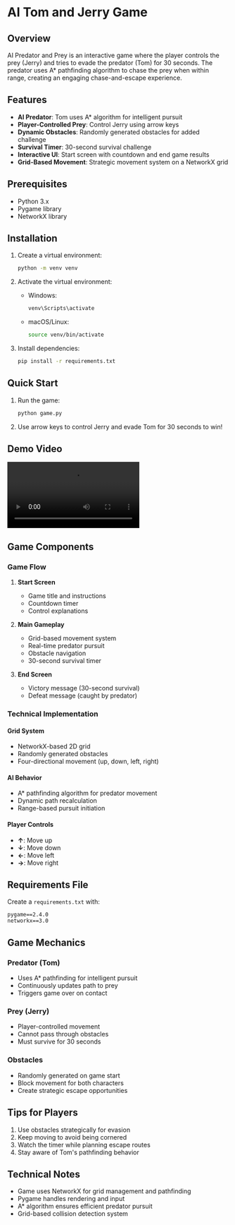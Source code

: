 # AI Tom and Jerry Game

## Overview

AI Predator and Prey is an interactive game where the player controls the prey (Jerry) and tries to evade the predator (Tom) for 30 seconds. The predator uses A* pathfinding algorithm to chase the prey when within range, creating an engaging chase-and-escape experience.

## Features

- **AI Predator**: Tom uses A* algorithm for intelligent pursuit
- **Player-Controlled Prey**: Control Jerry using arrow keys
- **Dynamic Obstacles**: Randomly generated obstacles for added challenge
- **Survival Timer**: 30-second survival challenge
- **Interactive UI**: Start screen with countdown and end game results
- **Grid-Based Movement**: Strategic movement system on a NetworkX grid

## Prerequisites

- Python 3.x
- Pygame library
- NetworkX library

## Installation

1. Create a virtual environment:
   ```bash
   python -m venv venv
   ```

2. Activate the virtual environment:
   - Windows:
     ```bash
     venv\Scripts\activate
     ```
   - macOS/Linux:
     ```bash
     source venv/bin/activate
     ```

3. Install dependencies:
   ```bash
   pip install -r requirements.txt
   ```

## Quick Start

1. Run the game:
   ```bash
   python game.py
   ```

2. Use arrow keys to control Jerry and evade Tom for 30 seconds to win!

## Demo Video

![Demo Video](assets/demo.mp4)

## Game Components

### Game Flow
1. **Start Screen**
   - Game title and instructions
   - Countdown timer
   - Control explanations

2. **Main Gameplay**
   - Grid-based movement system
   - Real-time predator pursuit
   - Obstacle navigation
   - 30-second survival timer

3. **End Screen**
   - Victory message (30-second survival)
   - Defeat message (caught by predator)

### Technical Implementation

#### Grid System
- NetworkX-based 2D grid
- Randomly generated obstacles
- Four-directional movement (up, down, left, right)

#### AI Behavior
- A* pathfinding algorithm for predator movement
- Dynamic path recalculation
- Range-based pursuit initiation

#### Player Controls
- **↑**: Move up
- **↓**: Move down
- **←**: Move left
- **→**: Move right

## Requirements File

Create a `requirements.txt` with:
```
pygame==2.4.0
networkx==3.0
```

## Game Mechanics

### Predator (Tom)
- Uses A* pathfinding for intelligent pursuit
- Continuously updates path to prey
- Triggers game over on contact

### Prey (Jerry)
- Player-controlled movement
- Cannot pass through obstacles
- Must survive for 30 seconds

### Obstacles
- Randomly generated on game start
- Block movement for both characters
- Create strategic escape opportunities

## Tips for Players

1. Use obstacles strategically for evasion
2. Keep moving to avoid being cornered
3. Watch the timer while planning escape routes
4. Stay aware of Tom's pathfinding behavior

## Technical Notes

- Game uses NetworkX for grid management and pathfinding
- Pygame handles rendering and input
- A* algorithm ensures efficient predator pursuit
- Grid-based collision detection system
